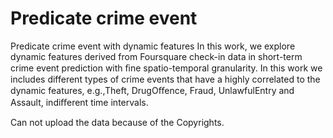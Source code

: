# Predicate crime event
Predicate crime event with dynamic features
In this work, we explore dynamic features derived from Foursquare check-in data in short-term crime event prediction with ﬁne spatio-temporal granularity.
In this work we includes different types of crime events that have a highly correlated to the dynamic features, e.g.,Theft, DrugOﬀence, Fraud, UnlawfulEntry and Assault, indiﬀerent time intervals.

Can not upload the data because of the Copyrights. 
